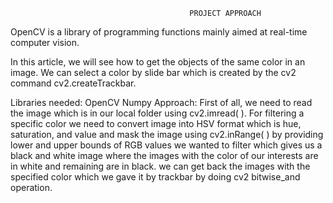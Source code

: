 
                                            PROJECT APPROACH                        
OpenCV is a library of programming functions mainly aimed at real-time computer vision.

In this article, we will see how to get the objects of the same color in an image. We can select a color by slide bar which is created by the cv2 command cv2.createTrackbar.

Libraries needed:
OpenCV
Numpy
Approach:
First of all, we need to read the image which is in our local folder using cv2.imread( ). For filtering a specific color we need to convert image into HSV format which is hue, saturation, and value and mask the image using cv2.inRange( ) by providing lower and upper bounds of RGB values we wanted to filter which gives us a black and white image where the images with the color of our interests are in white and remaining are in black. we can get back the images with the specified color which we gave it by trackbar by doing cv2 bitwise_and operation.